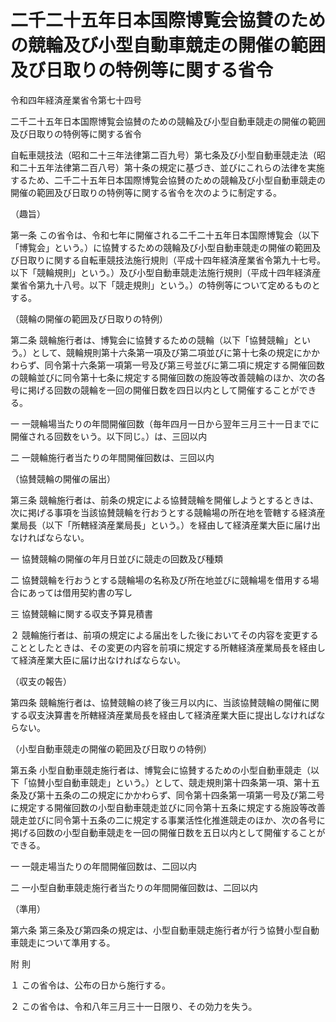 # 二千二十五年日本国際博覧会協賛のための競輪及び小型自動車競走の開催の範囲及び日取りの特例等に関する省令

令和四年経済産業省令第七十四号

二千二十五年日本国際博覧会協賛のための競輪及び小型自動車競走の開催の範囲及び日取りの特例等に関する省令

自転車競技法（昭和二十三年法律第二百九号）第七条及び小型自動車競走法（昭和二十五年法律第二百八号）第十条の規定に基づき、並びにこれらの法律を実施するため、二千二十五年日本国際博覧会協賛のための競輪及び小型自動車競走の開催の範囲及び日取りの特例等に関する省令を次のように制定する。

（趣旨）

第一条 この省令は、令和七年に開催される二千二十五年日本国際博覧会（以下「博覧会」という。）に協賛するための競輪及び小型自動車競走の開催の範囲及び日取りに関する自転車競技法施行規則（平成十四年経済産業省令第九十七号。以下「競輪規則」という。）及び小型自動車競走法施行規則（平成十四年経済産業省令第九十八号。以下「競走規則」という。）の特例等について定めるものとする。

（競輪の開催の範囲及び日取りの特例）

第二条 競輪施行者は、博覧会に協賛するための競輪（以下「協賛競輪」という。）として、競輪規則第十六条第一項及び第二項並びに第十七条の規定にかかわらず、同令第十六条第一項第一号及び第三号並びに第二項に規定する開催回数の競輪並びに同令第十七条に規定する開催回数の施設等改善競輪のほか、次の各号に掲げる回数の競輪を一回の開催日数を四日以内として開催することができる。

一 一競輪場当たりの年間開催回数（毎年四月一日から翌年三月三十一日までに開催される回数をいう。以下同じ。）は、三回以内

二 一競輪施行者当たりの年間開催回数は、三回以内

（協賛競輪の開催の届出）

第三条 競輪施行者は、前条の規定による協賛競輪を開催しようとするときは、次に掲げる事項を当該協賛競輪を行おうとする競輪場の所在地を管轄する経済産業局長（以下「所轄経済産業局長」という。）を経由して経済産業大臣に届け出なければならない。

一 協賛競輪の開催の年月日並びに競走の回数及び種類

二 協賛競輪を行おうとする競輪場の名称及び所在地並びに競輪場を借用する場合にあっては借用契約書の写し

三 協賛競輪に関する収支予算見積書

２ 競輪施行者は、前項の規定による届出をした後においてその内容を変更することとしたときは、その変更の内容を前項に規定する所轄経済産業局長を経由して経済産業大臣に届け出なければならない。

（収支の報告）

第四条 競輪施行者は、協賛競輪の終了後三月以内に、当該協賛競輪の開催に関する収支決算書を所轄経済産業局長を経由して経済産業大臣に提出しなければならない。

（小型自動車競走の開催の範囲及び日取りの特例）

第五条 小型自動車競走施行者は、博覧会に協賛するための小型自動車競走（以下「協賛小型自動車競走」という。）として、競走規則第十四条第一項、第十五条及び第十五条の二の規定にかかわらず、同令第十四条第一項第一号及び第二号に規定する開催回数の小型自動車競走並びに同令第十五条に規定する施設等改善競走並びに同令第十五条の二に規定する事業活性化推進競走のほか、次の各号に掲げる回数の小型自動車競走を一回の開催日数を五日以内として開催することができる。

一 一競走場当たりの年間開催回数は、二回以内

二 一小型自動車競走施行者当たりの年間開催回数は、二回以内

（準用）

第六条 第三条及び第四条の規定は、小型自動車競走施行者が行う協賛小型自動車競走について準用する。

附 則

１ この省令は、公布の日から施行する。

２ この省令は、令和八年三月三十一日限り、その効力を失う。
